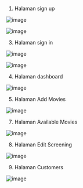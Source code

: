 1.	Halaman sign up

   
 ![image](https://github.com/elpf/ManajemenSistemTiketCinema/assets/124456549/3b9c6d3d-8ea2-4862-b1db-9e93a238a6ae)

![image](https://github.com/elpf/ManajemenSistemTiketCinema/assets/124456549/d5cc2edb-f6a4-4c90-afd0-be3ce218ac62)

3.	Halaman sign in
 

![image](https://github.com/elpf/ManajemenSistemTiketCinema/assets/124456549/bca77144-a879-45de-9881-6b77b0e21838)



![image](https://github.com/elpf/ManajemenSistemTiketCinema/assets/124456549/7608a042-f7dc-4a3d-b4db-4286151eeef7)

 

4.	Halaman dashboard
 

![image](https://github.com/elpf/ManajemenSistemTiketCinema/assets/124456549/f91e68df-d118-406e-8aa6-dc57e25311d9)






5.	Halaman Add Movies


![image](https://github.com/elpf/ManajemenSistemTiketCinema/assets/124456549/c8fd2062-04c6-4357-84cd-ebb496fab998)

 
7.	Halaman Available Movies
 


![image](https://github.com/elpf/ManajemenSistemTiketCinema/assets/124456549/c6fb889e-e6af-46df-9e7b-23f2c968ce94)





8.	Halaman Edit Screening

![image](https://github.com/elpf/ManajemenSistemTiketCinema/assets/124456549/c717e8e7-cbed-4010-b4d6-bcef9756f334)



 
9.	Halaman Customers
 

![image](https://github.com/elpf/ManajemenSistemTiketCinema/assets/124456549/6e699738-84c1-419f-8ef6-079808c95f85)
